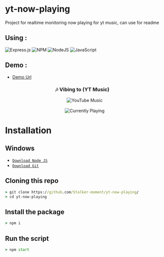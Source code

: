 # yt-now-playing
Project for realtime monitoring now playing for yt music, can use for readme

## Using :
![Express.js](https://img.shields.io/badge/express.js-%23404d59.svg?style=for-the-badge&logo=express&logoColor=%2361DAFB) ![NPM](https://img.shields.io/badge/NPM-%23CB3837.svg?style=for-the-badge&logo=npm&logoColor=white) ![NodeJS](https://img.shields.io/badge/node.js-6DA55F?style=for-the-badge&logo=node.js&logoColor=white)	![JavaScript](https://img.shields.io/badge/javascript-%23323330.svg?style=for-the-badge&logo=javascript&logoColor=%23F7DF1E)

## Demo :
- [Demo Url](https://ytnow.tierkun.my.id/api/ytmusic?background_color=0d1117&border_color=ffffff)

<div align="center">
  <h3>🎶 Vibing to (YT Music)</h3>
  <div>
    &nbsp;&nbsp;&nbsp;&nbsp;<img src="https://img.shields.io/badge/YouTube_Music-FF0000?style=for-the-badge&logo=youtube-music&logoColor=white" alt="YouTube Music">
  </div>
  <br>
  &nbsp;&nbsp;&nbsp;&nbsp;<img src="https://ytnow.tierkun.my.id/api/spotify?background_color=0d1117&border_color=ffffff" alt="Currently Playing">
</div>

# Installation

## Windows
* [`Download Node JS`](https://nodejs.org/en/download/)
* [`Download Git`](https://git-scm.com/download/win)

## Cloning this repo
```cmd
> git clone https://github.com/Stalker-moment/yt-now-playing/
> cd yt-now-playing
```

## Install the package
```cmd
> npm i
```

## Run the script
```cmd
> npm start
```
